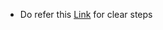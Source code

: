 * Do refer this [Link](https://github.com/devopswithcloud/KubernetesRepo/tree/main/ClusterCreation) for clear steps 